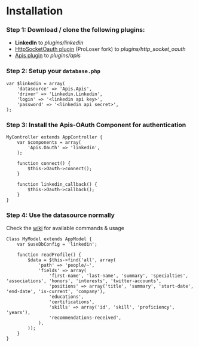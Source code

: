 # Installation

### Step 1: Download / clone the following plugins: 

 * **LinkedIn** to _plugins/linkedin_
 * [HttpSocketOauth plugin](https://github.com/ProLoser/http_socket_oauth) (ProLoser fork) to _plugins/http_socket_oauth_
 * [Apis plugin](https://github.com/ProLoser/CakePHP-Api-Datasources) to _plugins/apis_

### Step 2: Setup your `database.php`

```
var $linkedin = array(
	'datasource' => 'Apis.Apis',
	'driver' => 'Linkedin.Linkedin',
	'login' => '<linkedin api key>',
	'password' => '<linkedin api secret>',
);
```

### Step 3: Install the Apis-OAuth Component for authentication

```
MyController extends AppController {
	var $components = array(
		'Apis.Oauth' => 'linkedin',
	);
	
	function connect() {
		$this->Oauth->connect();
	}
	
	function linkedin_callback() {
		$this->Oauth->callback();
	}
}
```

### Step 4: Use the datasource normally 
Check the [wiki](https://github.com/ProLoser/CakePHP-LinkedIn/wiki) for available commands & usage

```
Class MyModel extends AppModel {
	var $useDbConfig = 'linkedin';

	function readProfile() {
		$data = $this->find('all', array(
			'path' => 'people/~',
			'fields' => array(
				'first-name', 'last-name', 'summary', 'specialties', 'associations', 'honors', 'interests', 'twitter-accounts', 
				'positions' => array('title', 'summary', 'start-date', 'end-date', 'is-current', 'company'), 
				'educations', 
				'certifications',
				'skills' => array('id', 'skill', 'proficiency', 'years'), 
				'recommendations-received',
			),
		));
	}
}
```